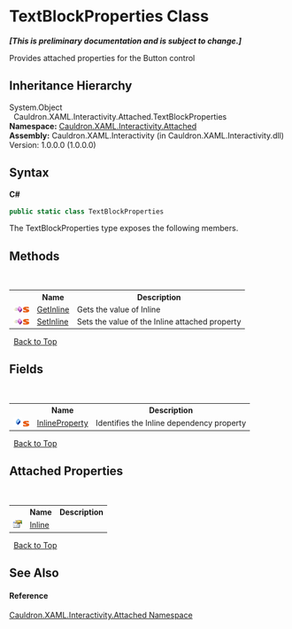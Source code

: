 # TextBlockProperties Class
 _**\[This is preliminary documentation and is subject to change.\]**_

Provides attached properties for the Button control


## Inheritance Hierarchy
System.Object<br />&nbsp;&nbsp;Cauldron.XAML.Interactivity.Attached.TextBlockProperties<br />
**Namespace:**&nbsp;<a href="N_Cauldron_XAML_Interactivity_Attached">Cauldron.XAML.Interactivity.Attached</a><br />**Assembly:**&nbsp;Cauldron.XAML.Interactivity (in Cauldron.XAML.Interactivity.dll) Version: 1.0.0.0 (1.0.0.0)

## Syntax

**C#**<br />
``` C#
public static class TextBlockProperties
```

The TextBlockProperties type exposes the following members.


## Methods
&nbsp;<table><tr><th></th><th>Name</th><th>Description</th></tr><tr><td>![Public method](media/pubmethod.gif "Public method")![Static member](media/static.gif "Static member")</td><td><a href="M_Cauldron_XAML_Interactivity_Attached_TextBlockProperties_GetInline">GetInline</a></td><td>
Gets the value of Inline</td></tr><tr><td>![Public method](media/pubmethod.gif "Public method")![Static member](media/static.gif "Static member")</td><td><a href="M_Cauldron_XAML_Interactivity_Attached_TextBlockProperties_SetInline">SetInline</a></td><td>
Sets the value of the Inline attached property</td></tr></table>&nbsp;
<a href="#textblockproperties-class">Back to Top</a>

## Fields
&nbsp;<table><tr><th></th><th>Name</th><th>Description</th></tr><tr><td>![Public field](media/pubfield.gif "Public field")![Static member](media/static.gif "Static member")</td><td><a href="F_Cauldron_XAML_Interactivity_Attached_TextBlockProperties_InlineProperty">InlineProperty</a></td><td>
Identifies the Inline&nbsp;dependency property</td></tr></table>&nbsp;
<a href="#textblockproperties-class">Back to Top</a>

## Attached Properties
&nbsp;<table><tr><th></th><th>Name</th><th>Description</th></tr><tr><td>![Public attached property](media/pubproperty.gif "Public attached property")</td><td><a href="P_Cauldron_XAML_Interactivity_Attached_TextBlockProperties_Inline">Inline</a></td><td /></tr></table>&nbsp;
<a href="#textblockproperties-class">Back to Top</a>

## See Also


#### Reference
<a href="N_Cauldron_XAML_Interactivity_Attached">Cauldron.XAML.Interactivity.Attached Namespace</a><br />